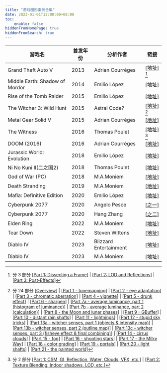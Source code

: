 ```yaml
---
title: "游戏图形案例合集"
date: 2023-01-01T12:00:00+08:00
toc:
    enable: false
hiddenFromHomePage: true
hiddenFromSearch: true
---
```



| 游戏名 | 首发年份 | 分析作者 | 链接 |
|------|------|------|------|
| Grand Theft Auto V | 2013 | Adrian Courrèges | [\[地址\]](https://www.adriancourreges.com/blog/2015/11/02/gta-v-graphics-study/) [^GTAV]| 
| Middle Earth: Shadow of Mordor | 2014 | Emilio López | [\[地址\]](https://www.elopezr.com/the-rendering-of-middle-earth-shadow-of-mordor/) |
| Rise of the Tomb Raider | 2015 | Emilio López | [\[地址\]](https://www.elopezr.com/the-rendering-of-rise-of-the-tomb-raider/) | 
| The Witcher 3: Wild Hunt | 2015 | Astral Code? | [\[地址\]](https://astralcode.blogspot.com/2018/11/reverse-engineering-rendering-of.html) [^Witcher3] |
| Metal Gear Solid V | 2015 | Adrian Courrèges | [\[地址\]](https://www.adriancourreges.com/blog/2017/12/15/mgs-v-graphics-study/) |
| The Witness | 2016 | Thomas Poulet | [\[地址\]](https://blog.thomaspoulet.fr/the-witness-frame-part-1/) [^Witness] |
| DOOM (2016) | 2016 | Adrian Courrèges | [\[地址\]](https://www.adriancourreges.com/blog/2016/09/09/doom-2016-graphics-study/) |
| Jurassic World: Evolution | 2018 | Emilio López | [\[地址\]](https://www.elopezr.com/the-rendering-of-jurassic-world-evolution/) |
| Ni No Kuni II(二之国2) | 2018 | Thomas Poulet | [\[地址\]](https://blog.thomaspoulet.fr/ninokuni2-frame/) |
| God of War (PC) | 2018 | M.A.Moniem | [\[地址\]](https://www.mamoniem.com/behind-the-pretty-frames-god-of-war/) |
| Death Stranding | 2019 | M.A.Moniem | [\[地址\]](https://mamoniem.com/behind-the-pretty-frames-death-stranding/) |
| Mafia: Definitive Edition | 2020 | Emilio López | [\[地址\]](https://www.elopezr.com/the-rendering-of-mafia-definitive-edition/) |
| Cyberpunk 2077 | 2020 | Angelo Pesce | [\[之一\]](https://c0de517e.blogspot.com/2020/12/hallucinations-re-rendering-of.html) |
| Cyberpunk 2077 | 2020 | Hang Zhang | [\[之二\]](https://zhangdoa.com/posts/rendering-analysis-cyberpunk-2077) |
| Elden Ring | 2022 | M.A.Moniem | [\[地址\]](https://mamoniem.com/behind-the-pretty-frames-elden-ring/) |
| Tear Down | 2022 | Steven Wittens | [\[地址\]](https://acko.net/blog/teardown-frame-teardown/) |
| Diablo IV | 2023 | Blizzard Entertainment | [\[地址\]](https://news.blizzard.com/en-us/diablo4/23964183/peeling-back-the-varnish-the-graphics-of-diablo-iv) |
| Diablo IV | 2023 | M.A.Moniem | [\[地址\]](https://mamoniem.com/behind-the-pretty-frames-diablo-iv/) |


[^GTAV]: 分 3 部分 
\[[Part 1: Dissecting a Frame](https://www.adriancourreges.com/blog/2015/11/02/gta-v-graphics-study/)\] | \[[Part 2: LOD and Reflections](https://www.adriancourreges.com/blog/2015/11/02/gta-v-graphics-study-part-2/)\] |  \[[Part 3: Post-Effects](https://www.adriancourreges.com/blog/2015/11/02/gta-v-graphics-study-part-3/)\]  

[^Witcher3]: 分 24 部分 \[[Overview](https://astralcode.blogspot.com/2018/11/reverse-engineering-rendering-of.html)\] | \[[Part 1 - tonemapping](https://astralcode.blogspot.com/2017/09/reverse-engineering-rendering-of.html)\] | \[[Part 2 - eye adaptation](https://astralcode.blogspot.com/2017/10/reverse-engineering-rendering-of.html)\] | \[[Part 3 - chromatic aberration](https://astralcode.blogspot.com/2017/10/reverse-engineering-rendering-of_26.html)\] | \[[Part 4 - vignette](https://astralcode.blogspot.com/2018/02/reverse-engineering-rendering-of.html)\] | \[[Part 5 - drunk effect](https://astralcode.blogspot.com/2018/08/reverse-engineering-rendering-of.html)\] | \[[Part 6 - sharpen](https://astralcode.blogspot.com/2018/11/reverse-engineering-rendering-of_13.html)\] | \[[Part 7a - average luminance, part 1 (histogram of luminance)](https://astralcode.blogspot.com/2018/12/reverse-engineering-rendering-of.html)\] | \[[Part 7b - average luminance, part 2 (calculation)](https://astralcode.blogspot.com/2018/12/reverse-engineering-rendering-of_15.html)\] | \[[Part 8 - the Moon and lunar phases](https://astralcode.blogspot.com/2018/12/reverse-engineering-rendering-of_22.html)\] | \[[Part 9 - GBuffer](https://astralcode.blogspot.com/2018/12/reverse-engineering-rendering-of_28.html)\] | \[[Part 10 - distant rain shafts](https://astralcode.blogspot.com/2019/01/reverse-engineering-rendering-of.html)\] | \[[Part 11 - lightnings](https://astralcode.blogspot.com/2019/03/reverse-engineering-rendering-of.html)\] | \[[Part 12 - stupid sky tricks](https://astralcode.blogspot.com/2019/03/reverse-engineering-rendering-of_17.html)\] | \[[Part 13a - witcher senses, part 1 (objects & intensity map)](https://astralcode.blogspot.com/2019/04/reverse-engineering-rendering-of.html)\] | \[[Part 13b - witcher senses, part 2 (outline map)](https://astralcode.blogspot.com/2019/04/reverse-engineering-rendering-of_74.html)\] | \[[Part 13c - witcher senses, part 3 (fisheye effect & final combining)](https://astralcode.blogspot.com/2019/04/reverse-engineering-rendering-of_6.html)\] | \[[Part 14 - cirrus clouds](https://astralcode.blogspot.com/2019/05/reverse-engineering-rendering-of.html)\] | \[[Part 15 - fog](https://astralcode.blogspot.com/2019/06/reverse-engineering-rendering-of.html)\] | \[[Part 16 - shooting stars](https://astralcode.blogspot.com/2020/02/reverse-engineering-rendering-of.html)\] | \[[Part 17 - the Milky Way](https://astralcode.blogspot.com/2020/03/reverse-engineering-rendering-of.html)\] | \[[Part 18 - color grading](https://astralcode.blogspot.com/2020/03/reverse-engineering-rendering-of_11.html)\] | \[[Part 19 - portals](https://astralcode.blogspot.com/2020/05/reverse-engineering-rendering-of.html)\] | \[[Part 20 - light shafts](https://astralcode.blogspot.com/2020/01/reverse-engineering-rendering-of.html)\] | \[[Part 21 - the painted world](https://astralcode.blogspot.com/2020/11/reverse-engineering-rendering-of.html)\]

[^Witness]: 分 2 部分 
\[[Part 1: CSM, GI, Reflection, Water, Clouds, VFX, etc.](https://blog.thomaspoulet.fr/the-witness-frame-part-1/)\] | \[[Part 2: Texture Blending, Indoor shadows, LOD, etc.](https://blog.thomaspoulet.fr/the-witness-frame-part-2/)\]

